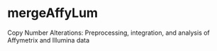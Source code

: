 mergeAffyLum
============

Copy Number Alterations: Preprocessing, integration, and analysis of Affymetrix and Illumina data
